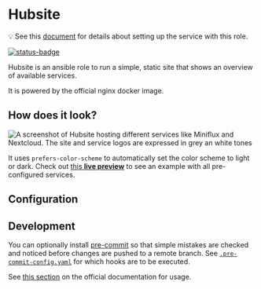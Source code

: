 <!--
SPDX-FileCopyrightText: 2023 - 2024 Julian-Samuel Gebühr
SPDX-FileCopyrightText: 2024 Kuchenmampfer
SPDX-FileCopyrightText: 2024 Tammes Burghard

SPDX-License-Identifier: AGPL-3.0-or-later
-->

# Hubsite

💡 See this [document](docs/configuring-hubsite.md) for details about setting up the service with this role.

[![status-badge](https://woodpecker.hyteck.de/api/badges/102/status.svg)](https://woodpecker.hyteck.de/repos/102)

Hubsite is an ansible role to run a simple, static site that shows an overview of available services.

It is powered by the official nginx docker image.



## How does it look?

![A screenshot of Hubsite hosting different services like Miniflux and Nextcloud. The site and service logos are expressed in grey an white tones](assets/hubsite_desktop.png)

It uses `prefers-color-scheme` to automatically set the color scheme to light or dark. Check out  [this **live preview**](https://hubsite.hyteck.de) to see an example with all pre-configured services.

## Configuration



## Development

You can optionally install [pre-commit](https://pre-commit.com/) so that simple mistakes are checked and noticed before changes are pushed to a remote branch. See [`.pre-commit-config.yaml`](./.pre-commit-config.yaml) for which hooks are to be executed.

See [this section](https://pre-commit.com/#usage) on the official documentation for usage.
